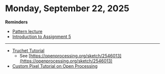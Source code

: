 # Monday, September 22, 2025

**Reminders**

* [Pattern lecture](https://github.com/golanlevin/lectures/tree/master/lecture_pattern)
* [Introduction to Assignment 5](../assignments/assignment_5.md)

---

* [Truchet Tutorial](https://openprocessing.org/sketch/2731464)
	* See [https://openprocessing.org/sketch/2546013](https://openprocessing.org/sketch/2546013)
* [Custom Pixel Tutorial on Open Processing](https://openprocessing.org/sketch/2730399)
